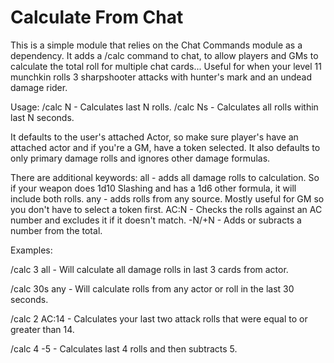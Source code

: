 # Calculate From Chat

This is a simple module that relies on the Chat Commands module as a dependency. It adds a /calc command to chat, to allow players and GMs to calculate the total roll for multiple chat cards... Useful for when your level 11 munchkin rolls 3 sharpshooter attacks with hunter's mark and an undead damage rider.

Usage: 
/calc N - Calculates last N rolls.
/calc Ns - Calculates all rolls within last N seconds.

It defaults to the user's attached Actor, so make sure player's have an attached actor and if you're a GM, have a token selected. It also defaults to only primary damage rolls and ignores other damage formulas.

There are additional keywords:
all - adds all damage rolls to calculation. So if your weapon does 1d10 Slashing and has a 1d6 other formula, it will include both rolls.
any - adds rolls from any source. Mostly useful for GM so you don't have to select a token first.
AC:N - Checks the rolls against an AC number and excludes it if it doesn't match.
-N/+N - Adds or subracts a number from the total. 

Examples:

/calc 3 all - Will calculate all damage rolls in last 3 cards from actor.

/calc 30s any - Will calculate rolls from any actor or roll in the last 30 seconds.

/calc 2 AC:14 - Calculates your last two attack rolls that were equal to or greater than 14.

/calc 4 -5 - Calculates last 4 rolls and then subtracts 5.